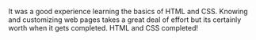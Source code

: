 It was a good experience learning the basics of HTML and CSS. Knowing and customizing web pages takes a great deal of effort but its certainly worth when it gets completed. HTML and CSS completed!
